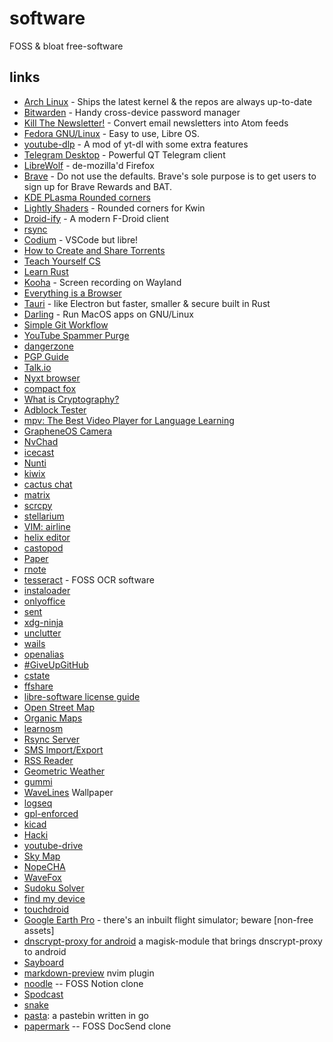 # software

FOSS & bloat free-software

## links

- [Arch Linux](https://archlinux.org/) - Ships the latest kernel & the repos are always up-to-date
- [Bitwarden](https://bitwarden.com/) - Handy cross-device password manager
- [Kill The Newsletter!](https://kill-the-newsletter.com/) - Convert email newsletters into Atom feeds
- [Fedora GNU/Linux](https://getfedora.org) - Easy to use, Libre OS.
- [youtube-dlp](https://github.com/yt-dlp/yt-dlp) - A mod of yt-dl with some extra features
- [Telegram Desktop](https://desktop.telegram.org/) - Powerful QT Telegram client
- [LibreWolf](https://gitlab.com/librewolf-community/browser/linux/-/releases) - de-mozilla'd Firefox
- [Brave](https://polarhive.ml/videos/notes/hardening-brave-browser) - Do not use the defaults. Brave's sole purpose is to get users to sign up for Brave Rewards and BAT.
- [KDE PLasma Rounded corners](https://github.com/matinlotfali/KDE-Rounded-Corners)
- [Lightly Shaders](https://github.com/sr-tream/LightlyShaders) - Rounded corners for Kwin
- [Droid-ify](https://github.com/Iamlooker/Droid-ify/) - A modern F-Droid client
- [rsync](https://rsync.samba.org/)
- [Codium](https://vscodium.com/) - VSCode but libre!
- [How to Create and Share Torrents](https://odysee.com/@AlphaNerd:8/how-to-create-and-share-torrents:e)
- [Teach Yourself CS](https://teachyourselfcs.com/)
- [Learn Rust](https://doc.rust-lang.org/book/)
- [Kooha](https://flathub.org/apps/details/io.github.seadve.Kooha) - Screen recording on Wayland
- [Everything is a Browser](https://matt-rickard.com/everything-is-a-browser/)
- [Tauri](https://tauri.studio/en/) - like Electron but faster, smaller & secure built in Rust
- [Darling](https://www.darlinghq.org/) - Run MacOS apps on GNU/Linux
- [Simple Git Workflow](https://unixsheikh.com/tutorials/a-simple-git-workflow-using-main-as-the-development-branch.html)
- [YouTube Spammer Purge](https://github.com/ThioJoe/YT-Spammer-Purge)
- [dangerzone](https://github.com/firstlookmedia/dangerzone)
- [PGP Guide](https://garrit.xyz/posts/2021-04-07-pgp-guide)
- [Talk.io](https://usetalk.io/)
- [Nyxt browser](https://nyxt.atlas.engineer/)
- [compact fox](https://github.com/Tnings/CompactFox)
- [What is Cryptography?](https://piped.kavin.rocks/watch?v=APOYFblIBuo)
- [Adblock Tester](https://adblock-tester.com/)
- [mpv: The Best Video Player for Language Learning](https://piped.kavin.rocks/watch?v=bbg6ztWecbU)
- [GrapheneOS Camera](https://github.com/GrapheneOS/Camera)
- [NvChad](https://github.com/NvChad/NvChad/)
- [icecast](https://www.icecast.org/)
- [Nunti](https://www.f-droid.org/packages/com.nunti/)
- [kiwix](https://www.kiwix.org/en/)
- [cactus chat](https://cactus.chat/demo)
- [matrix](https://matrix.org)
- [scrcpy](https://github.com/Genymobile/scrcpy)
- [stellarium](https://stellarium.org/)
- [VIM: airline](https://github.com/vim-airline/vim-airline)
- [helix editor](helix-editor.com)
- [castopod](https://castopod.org/)
- [Paper](https://flathub.org/apps/details/io.posidon.Paper)
- [rnote](https://flathub.org/apps/details/com.github.flxzt.rnote)
- [tesseract](https://github.com/tesseract-ocr/tesseract) - FOSS OCR software
- [instaloader](https://instaloader.github.io/)
- [onlyoffice](https://www.onlyoffice.com/)
- [sent](https://tools.suckless.org/sent/)
- [xdg-ninja](https://github.com/b3nj5m1n/xdg-ninja)
- [unclutter](https://unclutter.lindylearn.io/)
- [wails](https://wails.io/)
- [openalias](https://openalias.org/)
- [#GiveUpGitHub](https://giveupgithub.org)
- [cstate](https://github.com/cstate/cstate)
- [ffshare](https://github.com/caydey/ffshare)
- [libre-software license guide](https://man.sr.ht/license.md)
- [Open Street Map](https://openstreetmap.org/)
- [Organic Maps](https://organicmaps.app/)
- [learnosm](https://learnosm.org/en/)
- [Rsync Server](https://www.f-droid.org/en/packages/com.github.ktsr42.rsyncserver/)
- [SMS Import/Export](https://f-droid.org/en/packages/com.github.tmo1.sms_ie/)
- [RSS Reader](https://f-droid.org/en/packages/me.ash.reader/)
- [Geometric Weather](https://f-droid.org/en/packages/wangdaye.com.geometricweather/)
- [gummi](https://gummi.app/)
- [WaveLines](https://github.com/markusfisch/WaveLinesWallpaper) Wallpaper
- [logseq](https://logseq.com/)
- [gpl-enforced](https://gplenforced.org/)
- [kicad](https://flathub.org/apps/details/org.kicad.KiCad)
- [Hacki](https://www.f-droid.org/en/packages/com.jiaqifeng.hacki/)
- [youtube-drive](https://github.com/lewangdev/youtube-drive)
- [Sky Map](https://f-droid.org/packages/com.google.android.stardroid/)
- [NopeCHA](https://github.com/nopecha-ai/nopecha-extension)
- [WaveFox](https://github.com/QNetITQ/WaveFox)
- [Sudoku Solver](https://flathub.org/apps/details/io.gitlab.cyberphantom52.sudoku_solver)
- [find my device](https://f-droid.org/en/packages/de.nulide.findmydevice/)
- [touchdroid](https://www.f-droid.org/packages/com.akshayaap.touchdroid/)
- [Google Earth Pro](https://aur.archlinux.org/packages/google-earth-pro) - there's an inbuilt flight simulator; beware [non-free assets]
- [dnscrypt-proxy for android](https://github.com/quindecim/dnscrypt-proxy-android/) a magisk-module that brings dnscrypt-proxy to android
- [Sayboard](https://github.com/ElishaAz/Sayboard)
- [markdown-preview](https://github.com/iamcco/markdown-preview.nvim) nvim plugin
- [noodle](https://noodle.run) -- FOSS Notion clone
- [Spodcast](https://github.com/Yetangitu/Spodcast)
- [snake](https://github.com/donno2048/snake)
- [pasta](https://polarhive.net/pasta): a pastebin written in go
- [papermark](https://github.com/mfts/papermark) -- FOSS DocSend clone

